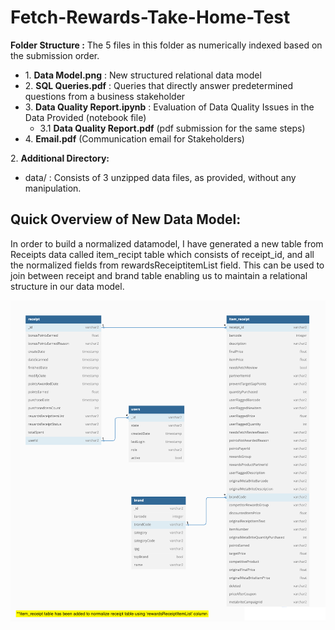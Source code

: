 # Fetch-Rewards-Take-Home-Test

**Folder Structure :** The 5 files in this folder as numerically indexed based on the submission order.

  

*   1\. **Data Model.png** : New structured relational data model
*   2\. **SQL Queries.pdf** : Queries that directly answer predetermined questions from a business stakeholder
*   3\. **Data Quality Report.ipynb** : Evaluation of Data Quality Issues in the Data Provided (notebook file)
    *   3.1 **Data Quality Report.pdf** (pdf submission for the same steps)
*   4\. **Email.pdf** (Communication email for Stakeholders)

  

2\. **Additional Directory:**

*   data/ : Consists of 3 unzipped data files, as provided, without any manipulation.

  

## Quick Overview of New Data Model:

  

In order to build a normalized datamodel, I have generated a new table from Receipts data called item\_recipt table which consists of receipt\_id, and all the normalized fields from rewardsReceiptitemList field. This can be used to join between receipt and brand table enabling us to maintain a relational structure in our data model.

  
![title](1.%20DataModel.png)
